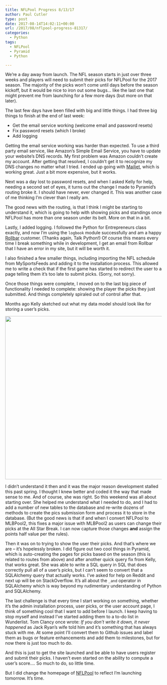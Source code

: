 ```yaml
---
title: NFLPool Progress 8/13/17
author: Paul Cutler
type: post
date: 2017-08-14T14:02:11+00:00
url: /2017/08/nflpool-progress-81317/
categories:
  - Python
tags:
  - NFLPool
  - Pyramid
  - Python

---
```

We’re a day away from launch. The NFL season starts in just over three weeks and players will need to submit their picks for NFLPool for the 2017 season. The majority of the picks won’t come until days before the season kickoff, but it would be nice to iron out some bugs… like the last one that might prevent me from launching for a few more days (but more on that later).

The last few days have been filled with big and little things. I had three big things to finish at the end of last week:

  * Get the email service working (welcome email and password resets)
  * Fix password resets (which I broke)
  * Add logging

Getting the email service working was harder than expected. To use a third party email service, like Amazon’s Simple Email Service, you have to update your website’s DNS records. My first problem was Amazon couldn’t create my account. After getting that resolved, I couldn’t get it to recognize my DNS changes no matter what I tried. I ended up going with [Mailjet][1], which is working great. Just a bit more expensive, but it works.

Next was a day lost to password resets, and when I asked Kelly for help, needing a second set of eyes, it turns out the change I made to Pyramid’s routing broke it. I should have never, ever changed it. This was another case of me thinking I’m clever than I really am.

The good news with the routing, is that I think I might be starting to understand it, which is going to help with showing picks and standings once NFLPool has more than one season under its belt. More on that in a bit.

Lastly, I added logging. I followed the Python for Entrepreneurs class exactly, and now I’m using the ```logbook``` module successfully and am a happy [Rollbar][2] customer. (Thanks again, Talk Python!) Of course this means every time I break something while in development, I get an email from Rollbar that I have an error in my site, but it will be worth it.

I also finished a few smaller things, including importing the NFL schedule from MySportsFeeds and adding it to the installation process. This allowed me to write a check that if the first game has started to redirect the user to a page telling them it’s too late to submit picks. (Sorry, not sorry).

Once those things were complete, I moved on to the last big piece of functionality I needed to complete: showing the player the picks they just submitted. And things completely spiraled out of control after that.

Months ago Kelly sketched out what my data model should look like for storing a user’s picks.

<img class="alignnone size-full wp-image-6743" src="https://i2.wp.com/paulcutler.org/blog/wp-content/uploads/2017/08/2017-08-14-08.12.13.jpg?resize=700%2C525&#038;ssl=1" width="700" height="525" data-recalc-dims="1" />

I didn’t understand it then and it was the major reason development stalled this past spring. I thought I knew better and coded it the way that made sense to me. And of course, she was right. So this weekend was all about starting over. She helped me understand what I needed to do, and I had to add a number of new tables to the database and re-write dozens of methods to create the pics submission form and process it to store in the database. (But the good news is that if and when I convert NFLPool to MLBPool2, this fixes a major issue with MLBPool2 as users can change their picks at the All Star Break. I can now capture those changes **and** assign the points half value per the rules).

Then it was on to trying to show the user their picks. And that’s where we are &#8211; it’s hopelessly broken. I did figure out two cool things in Pyramid, which is auto-creating the pages for picks based on the season (this is related to routes from above) and after another quick query fix from Kelly, that works great. She was able to write a SQL query in SQL that does correctly pull all of a user’s picks, but I can’t seem to convert that a SQLAlchemy query that actually works. I’ve asked for help on Reddit and next up will be on StackOverflow. It’s all about the ```_and``` operator in SQLAlchemy which is way beyond my rudimentary understanding of Python and SQLAlchemy.

The last challenge is that every time I start working on something, whether it’s the admin installation process, user picks, or the user account page, I think of something cool that I want to add before I launch. I keep having to stop myself and instead I’ve started adding them to a to-do list in Wunderlist. Tom Clancy once wrote: _If you don’t write it down, it never happened_ as Jack Ryan’s wife told him and it’s something that has always stuck with me. At some point I’ll convert them to Github issues and label them as bugs or feature enhancements and add them to milestones, but for now there is just too much to do.

And this is just to get the site launched and be able to have users register and submit their picks. I haven’t even started on the ability to compute a user’s score…. So much to do, so little time.

But I did change the homepage of [NFLPool][3] to reflect I’m launching tomorrow. It’s time.

 [1]: https://www.mailjet.com/
 [2]: https://www.rollbar.com
 [3]: https://nflpool.xyz